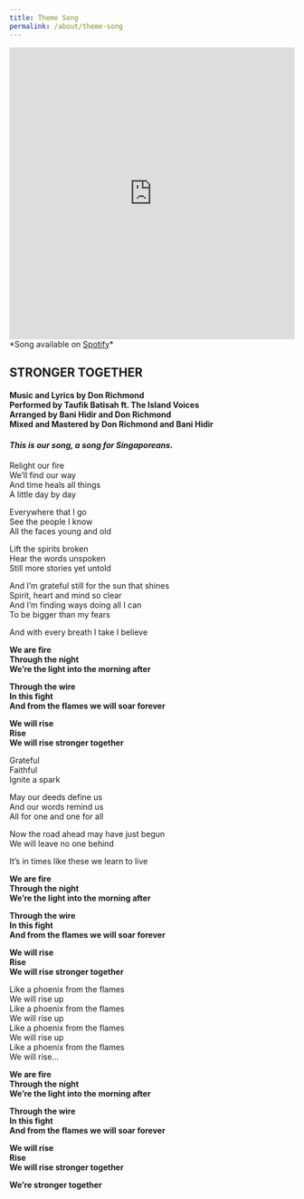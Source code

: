 ```yaml
---
title: Theme Song
permalink: /about/theme-song
---
```

<iframe width="100%" height="515" src="https://www.youtube.com/embed/IScTJbj_6kc" title="NDP" frameborder="0" allow="accelerometer; autoplay; clipboard-write; encrypted-media; gyroscope; picture-in-picture"  allowfullscreen></iframe>
*Song available on <a href="https://open.spotify.com/artist/1BhtFoW6keQNCZBQEDFmmT" target="_blank">Spotify</a>*

## STRONGER TOGETHER
#### Music and Lyrics by Don Richmond<br>Performed by Taufik Batisah ft. The Island Voices<br>Arranged by Bani Hidir and Don Richmond<br>Mixed and Mastered by Don Richmond and Bani Hidir

#### *This is our song, a song for Singaporeans.*

Relight our fire<br> 
We’ll find our way<br> 
And time heals all things<br> 
A little day by day<br> 

Everywhere that I go<br> 
See the people I know<br> 
All the faces young and old<br> 

Lift the spirits broken<br>
Hear the words unspoken<br>
Still more stories yet untold<br>

And I’m grateful still for the sun that shines<br>
Spirit, heart and mind so clear<br>
And I’m finding ways doing all I can<br>
To be bigger than my fears<br>

And with every breath I take I believe<br>

**We are fire<br>
Through the night<br>
We’re the light into the morning after<br>**

**Through the wire <br>
In this fight<br>
And from the flames we will soar forever<br>**

**We will rise<br>
Rise<br>
We will rise stronger together<br>**

Grateful<br>
Faithful<br>
Ignite a spark<br>

May our deeds define us<br>
And our words remind us<br>
All for one and one for all<br>

Now the road ahead may have just begun<br>
We will leave no one behind<br>

It’s in times like these we learn to live<br>

**We are fire<br>
Through the night<br>
We’re the light into the morning after<br>**

**Through the wire <br>
In this fight<br>
And from the flames we will soar forever<br>**

**We will rise<br>
Rise<br>
We will rise stronger together<br>**

Like a phoenix from the flames<br>
We will rise up<br>
Like a phoenix from the flames<br>
We will rise up<br>
Like a phoenix from the flames<br>
We will rise up<br>
Like a phoenix from the flames<br>
We will rise…<br>

**We are fire<br>
Through the night<br>
We’re the light into the morning after<br>**

**Through the wire <br>
In this fight<br>
And from the flames we will soar forever<br>**

**We will rise<br>
Rise<br>
We will rise stronger together<br>**

**We’re stronger together**